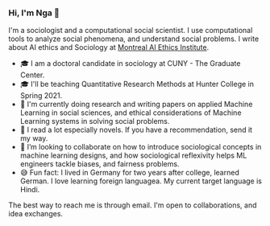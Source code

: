 ### Hi, I'm Nga 👋


I'm a sociologist and a computational social scientist. I use computational tools to analyze social phenomena, and understand social problems. I write about AI ethics and Sociology at [Montreal AI Ethics Institute](https://montrealethics.ai/the-sociology-of-ai-ethics-column-introduction/). 

- 🎓 I am a doctoral candidate in sociology at CUNY - The Graduate Center.
- 🎓 I'll be teaching Quantitative Research Methods at Hunter College in Spring 2021.
- 🔭 I'm currently doing research and writing papers on applied Machine Learning in social sciences, and ethical considerations of Machine Learning systems in solving social problems. 
- 🌱  I read a lot especially novels. If you have a recommendation, send it my way. 
- 👯 I’m looking to collaborate on how to introduce sociological concepts in machine learning designs, and how sociological reflexivity helps ML engineers tackle biases, and fairness problems. 
- 😅 Fun fact: I lived in Germany for two years after college, learned German. I love learning foreign languagea. My current target language is Hindi. 


The best way to reach me is through email. I'm open to collaborations, and idea exchanges. 
